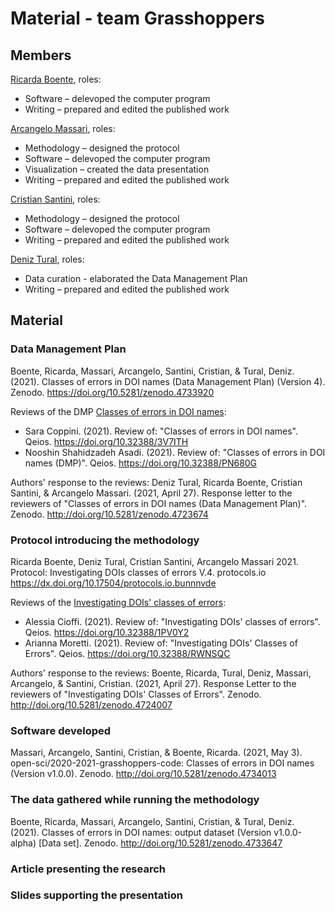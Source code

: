 # Material - team Grasshoppers

## Members
[Ricarda Boente](https://github.com/Adracir), roles:
* Software – delevoped the computer program  
* Writing – prepared and edited  the published work 

[Arcangelo Massari](https://github.com/arcangelo7), roles:
* Methodology – designed the protocol
* Software – delevoped the computer program
* Visualization – created the data presentation
* Writing – prepared and edited  the published work

[Cristian Santini](https://github.com/sntcristian), roles:
* Methodology – designed the protocol
* Software – delevoped the computer program
* Writing – prepared and edited  the published work

[Deniz Tural](https://github.com/denizovski), roles:
* Data curation - elaborated the Data Management Plan
* Writing – prepared and edited  the published work

## Material

### Data Management Plan
Boente, Ricarda, Massari, Arcangelo, Santini, Cristian, & Tural, Deniz. (2021). Classes of errors in DOI names (Data Management Plan) (Version 4). Zenodo. https://doi.org/10.5281/zenodo.4733920

Reviews of the DMP [Classes of errors in DOI names](https://zenodo.org/record/4665853#.YI6CzLUzaUk):
* Sara Coppini. (2021). Review of: "Classes of errors in DOI names". Qeios. https://doi.org/10.32388/3V7ITH
* Nooshin Shahidzadeh Asadi. (2021). Review of: "Classes of errors in DOI names (DMP)". Qeios. https://doi.org/10.32388/PN680G

Authors' response to the reviews:
Deniz Tural, Ricarda Boente, Cristian Santini, & Arcangelo Massari. (2021, April 27). Response letter to the reviewers of "Classes of errors in DOI names (Data Management Plan)". Zenodo. http://doi.org/10.5281/zenodo.4723674

### Protocol introducing the methodology
Ricarda Boente, Deniz Tural, Cristian Santini, Arcangelo Massari 2021. Protocol: Investigating DOIs classes of errors V.4. protocols.io https://dx.doi.org/10.17504/protocols.io.bunnnvde

Reviews of the [Investigating DOIs' classes of errors](dx.doi.org/10.17504/protocols.io.bt65nrg6):
* Alessia Cioffi. (2021). Review of: "Investigating DOIs' classes of errors". Qeios. https://doi.org/10.32388/1PV0Y2
* Arianna Moretti. (2021). Review of: "Investigating DOIs' Classes of Errors". Qeios. https://doi.org/10.32388/RWNSQC

Authors' response to the reviews:
Boente, Ricarda, Tural, Deniz, Massari, Arcangelo, & Santini, Cristian. (2021, April 27). Response Letter to the reviewers of "Investigating DOIs' Classes of Errors". Zenodo. http://doi.org/10.5281/zenodo.4724007

### Software developed
Massari, Arcangelo, Santini, Cristian, & Boente, Ricarda. (2021, May 3). open-sci/2020-2021-grasshoppers-code: Classes of errors in DOI names (Version v1.0.0). Zenodo. http://doi.org/10.5281/zenodo.4734013

### The data gathered while running the methodology
Boente, Ricarda, Massari, Arcangelo, Santini, Cristian, & Tural, Deniz. (2021). Classes of errors in DOI names: output dataset (Version v1.0.0-alpha) [Data set]. Zenodo. http://doi.org/10.5281/zenodo.4733647

### Article presenting the research

### Slides supporting the presentation




